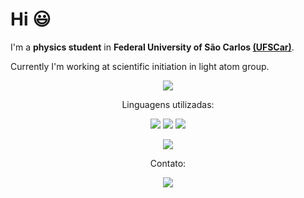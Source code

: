 # Hi :smiley:

I'm a **physics student** in **Federal University of São Carlos [(UFSCar)](https://www2.ufscar.br)**. 

Currently I'm working at scientific initiation in light atom group.

<div align=center>
  <a href="https://github.com/anuraghazra/github-readme-stats">
    <img src="https://github-readme-stats.vercel.app/api?username=PedroMoraesFranco&show_icons=true&theme=radical"/>
  </a>
</div>

<p align="center">
   Linguagens utilizadas:
</p>

<p align="center">
  <img src="https://img.shields.io/static/v1?label=&message=Julia&color=0d0c0c&style=for-the-badge&logo=julia"/>
  <img src="https://img.shields.io/static/v1?label=&message=Python&color=9c9fc9&style=for-the-badge&logo=python"/>
  <img src="https://img.shields.io/static/v1?label=&message=Fortran&color=4479A1&logoColor=white&style=for-the-badge&logo=fortran"/>
</p>

<div align=center>
  <a href="https://github.com/anuraghazra/convoychat">
    <img src="https://github-readme-stats.vercel.app/api/top-langs/?username=PedroMoraesFranco&layout=compact&theme=radical"/>
  </a>
</div>

<p align="center">
   Contato:
</p>
<div align="center">
  <a href="https://www.linkedin.com/in/pedro-luís-moraes-franco-b10895146/">
    <img src="https://img.shields.io/static/v1?label=&message=LinkedIn&color=0A66C2&style=for-the-badge&logo=LinkedIn"/>
  </a>
</div>
